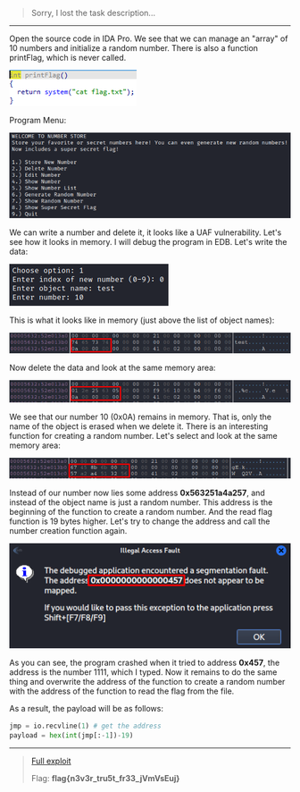 > Sorry, I lost the task description...
---

Open the source code in IDA Pro. We see that we can manage an "array" of 10 numbers and initialize a random number. There is also a function printFlag, which is never called.

![](HackPack%20CTF%202023/PWN%20-%20Number%20Store/Screen-1.png)

Program Menu:

![](HackPack%20CTF%202023/PWN%20-%20Number%20Store/Screen-2.png)

We can write a number and delete it, it looks like a UAF vulnerability. Let's see how it looks in memory. I will debug the program in EDB. Let's write the data:

![](Screen-4.png)

This is what it looks like in memory (just above the list of object names):

![](Screen-3.png)

Now delete the data and look at the same memory area:

![](Screen-5.png)

We see that our number 10 (0x0A) remains in memory. That is, only the name of the object is erased when we delete it. There is an interesting function for creating a random number. Let's select and look at the same memory area:

![](Screen-6.png)

Instead of our number now lies some address **0x563251a4a257**, and instead of the object name is just a random number. This address is the beginning of the function to create a random number. And the read flag function is 19 bytes higher. Let's try to change the address and call the number creation function again.

![](Screen-7.png)

As you can see, the program crashed when it tried to address **0x457**, the address is the number 1111, which I typed. Now it remains to do the same thing and overwrite the address of the function to create a random number with the address of the function to read the flag from the file.

As a result, the payload will be as follows:

```python
jmp = io.recvline(1) # get the address
payload = hex(int(jmp[:-1])-19)
```

---
> [Full exploit](number.py)
> 
> Flag: **flag{n3v3r_tru5t_fr33_jVmVsEuj}** 
